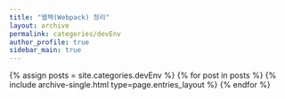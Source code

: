 ```yaml
---
title: "웹팩(Webpack) 정리"
layout: archive
permalink: categories/devEnv
author_profile: true
sidebar_main: true
---
```


{% assign posts = site.categories.devEnv %}
{% for post in posts %} {% include archive-single.html type=page.entries_layout %} {% endfor %}
